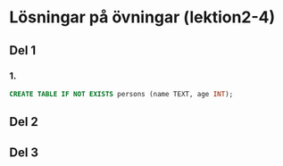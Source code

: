 # Lösningar på övningar (lektion2-4)

## Del 1

### 1.

```sql
CREATE TABLE IF NOT EXISTS persons (name TEXT, age INT);
```

## Del 2

## Del 3
